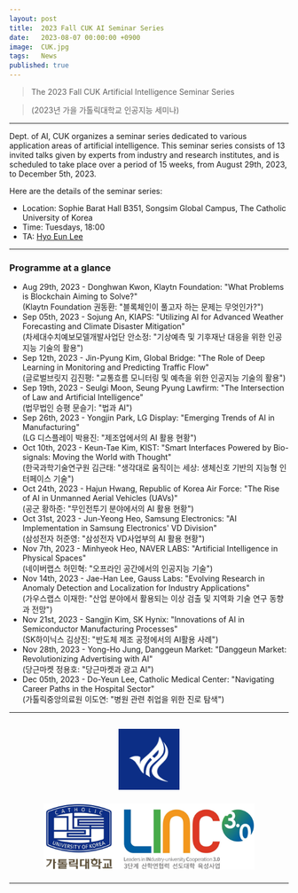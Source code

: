 ```yaml
---
layout: post
title:  2023 Fall CUK AI Seminar Series
date:   2023-08-07 00:00:00 +0900
image:  CUK.jpg
tags:   News
published: true
---
```


> The 2023 Fall CUK Artificial Intelligence Seminar Series

> (2023년 가을 가톨릭대학교 인공지능 세미나)

***

Dept. of AI, CUK organizes a seminar series dedicated to various application areas of artificial intelligence. This seminar series consists of 13 invited talks given by experts from industry and research institutes, and is scheduled to take place over a period of 15 weeks, from August 29th, 2023, to December 5th, 2023.

Here are the details of the seminar series:
* Location: Sophie Barat Hall B351, Songsim Global Campus, The Catholic University of Korea
* Time: Tuesdays, 18:00
* TA: [Hyo Eun Lee](https://nslab-cuk.github.io/member/helee)

***

### Programme at a glance
* Aug 29th, 2023 - Donghwan Kwon, Klaytn Foundation: "What Problems is Blockchain Aiming to Solve?" <br>(Klaytn Foundation 권동환: "블록체인이 풀고자 하는 문제는 무엇인가?")
* Sep 05th, 2023 - Sojung An, KIAPS: "Utilizing AI for Advanced Weather Forecasting and Climate Disaster Mitigation" <br>(차세대수치예보모델개발사업단 안소정: "기상예측 및 기후재난 대응을 위한 인공지능 기술의 활용")
* Sep 12th, 2023 - Jin-Pyung Kim, Global Bridge: "The Role of Deep Learning in Monitoring and Predicting Traffic Flow" <br>(글로벌브릿지 김진평: "교통흐름 모니터링 및 예측을 위한 인공지능 기술의 활용")
* Sep 19th, 2023 - Seulgi Moon, Seung Pyung Lawfirm: "The Intersection of Law and Artificial Intelligence" <br>(법무법인 승평 문슬기: "법과 AI")
* Sep 26th, 2023 - Yongjin Park, LG Display: "Emerging Trends of AI in Manufacturing" <br>(LG 디스플레이 박용진: "제조업에서의 AI 활용 현황")
* Oct 10th, 2023 - Keun-Tae Kim, KIST: "Smart Interfaces Powered by Bio-signals: Moving the World with Thought" <br>(한국과학기술연구원 김근태: "생각대로 움직이는 세상: 생체신호 기반의 지능형 인터페이스 기술")
* Oct 24th, 2023 - Hajun Hwang, Republic of Korea Air Force: "The Rise of AI in Unmanned Aerial Vehicles (UAVs)"  <br>(공군 황하준: "무인전투기 분야에서의 AI 활용 현황")
* Oct 31st, 2023 - Jun-Yeong Heo, Samsung Electronics: "AI Implementation in Samsung Electronics' VD Division" <br>(삼성전자 허준영: "삼성전자 VD사업부의 AI 활용 현황")
* Nov 7th, 2023 - Minhyeok Heo, NAVER LABS: "Artificial Intelligence in Physical Spaces" <br>(네이버랩스 허민혁: "오프라인 공간에서의 인공지능 기술")
* Nov 14th, 2023 - Jae-Han Lee, Gauss Labs: "Evolving Research in Anomaly Detection and Localization for Industry Applications" <br>(가우스랩스 이재한: "산업 분야에서 활용되는 이상 검출 및 지역화 기술 연구 동향과 전망")
* Nov 21st, 2023 - Sangjin Kim, SK Hynix: "Innovations of AI in Semiconductor Manufacturing Processes" <br>(SK하이닉스 김상진: "반도체 제조 공정에서의 AI활용 사례")
* Nov 28th, 2023 - Yong-Ho Jung, Danggeun Market: "Danggeun Market: Revolutionizing Advertising with AI" <br>(당근마켓 정용호: "당근마켓과 광고 AI")
* Dec 05th, 2023 - Do-Yeun Lee, Catholic Medical Center: "Navigating Career Paths in the Hospital Sector" <br>(가톨릭중앙의료원 이도연: "병원 관련 취업을 위한 진로 탐색")

***

<p align="center"><a href="https://cukai.catholic.ac.kr/cukai/index.html"><img align="center" src="/images/AI_Logo.png" style="width : 110px; margin : 15px"></a><a href="https://linc.catholic.ac.kr/lincplus/index.html"><img align="center" src="/images/CUKLINK_Logo.jpg" style="width : 380px; margin : 10px; max-width: 90%"></a></p>

***
